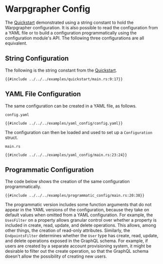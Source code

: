 # Warpgrapher Config

The [Quickstart](../warpgrapher/quickstart.html) demonstrated using a string constant to hold the Warpgrapher configuration. It is also possible to read the configuration from a YAML file or to build a configuration programmatically using the configuration module's API. The following three configurations are all equivalent.

## String Configuration 

The following is the string constant from the [Quickstart](../warpgrapher/quickstart.html).

```rust,no_run,noplayground
{{#include ../../../examples/quickstart/main.rs:9:17}}
```

## YAML File Configuration

The same configuration can be created in a YAML file, as follows.

`config.yaml`

```rust,no_run,noplayground
{{#include ../../../examples/yaml_config/config.yaml}}
```

The configuration can then be loaded and used to set up a `Configuration` struct.

`main.rs`

```rust,no_run,noplayground
{{#include ../../../examples/yaml_config/main.rs:23:24}}
```

## Programmatic Configuration

The code below shows the creation of the same configuration programmatically.

```rust,no_run,noplayground
{{#include ../../../examples/programmatic_config/main.rs:20:38}}
```

The programmatic version includes some function arguments that do not appear in the YAML versions of the configuration, because they take on default values when omitted from a YAML configuration.  For example, the `UsesFilter` on a property allows granular control over whether a property is included in create, read, update, and delete operations.  This allows, among other things, the creation of read-only attributes.  Similarly, the `EndpointsFilter` determines whether the `User` type has create, read, update, and delete operations exposed in the GraphQL schema. For example, if users are created by a separate account provisioning system, it might be desirable to filter out the create operation, so that the GraphQL schema doesn't allow the possibility of creating new users.
